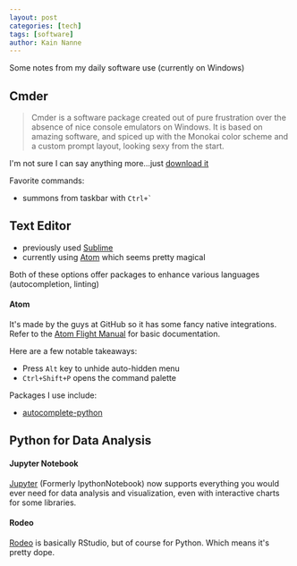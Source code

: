 ```yaml
---
layout: post
categories: [tech]
tags: [software]
author: Kain Nanne
---
```


Some notes from my daily software use (currently on Windows)

<!-- excerpt separator -->

## Cmder

> Cmder is a software package created out of pure frustration over the absence of nice console emulators on Windows. It is based on amazing software, and spiced up with the Monokai color scheme and a custom prompt layout, looking sexy from the start.

I'm not sure I can say anything more...just [download it](http://cmder.net/)

Favorite commands:
  - summons from taskbar with ``Ctrl+` ``

## Text Editor

- previously used [Sublime](https://www.sublimetext.com/)
- currently using [Atom](https://atom.io/) which seems pretty magical

Both of these options offer packages to enhance various languages (autocompletion, linting)  

#### Atom

It's made by the guys at GitHub so it has some fancy native integrations. Refer to the [Atom Flight Manual](http://flight-manual.atom.io/getting-started/sections/atom-basics/) for basic documentation.

Here are a few notable takeaways:
- Press `Alt` key to unhide auto-hidden menu  
- `Ctrl+Shift+P` opens the command palette  

Packages I use include:  
- [autocomplete-python](https://atom.io/packages/autocomplete-python)

## Python for Data Analysis

#### Jupyter Notebook

[Jupyter](http://jupyter.org/) (Formerly IpythonNotebook) now supports everything you would ever need for data analysis and visualization, even with interactive charts for some libraries.

#### Rodeo

[Rodeo](https://www.yhat.com/products/rodeo) is basically RStudio, but of course for Python. Which means it's pretty dope.
